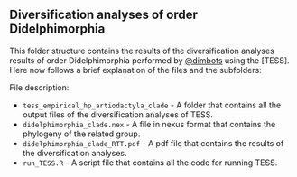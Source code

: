 Diversification analyses of order Didelphimorphia
--------------

This folder structure contains the results of the diversification analyses results of order Didelphimorphia
performed by [@dimbots](http://github.com/dimbots) using the [TESS].
Here now follows a brief explanation of the files and the subfolders:

File description:

- `tess_empirical_hp_artiodactyla_clade` - A folder that contains all the output files of the diversification analyses of TESS.
- `didelphimorphia_clade.nex` - A file in nexus format that contains the phylogeny of the related group.
- `didelphimorphia_clade_RTT.pdf` - A pdf file that contains the results of the diversification analyses.
- `run_TESS.R` - A script file that contains all the code for running TESS.
